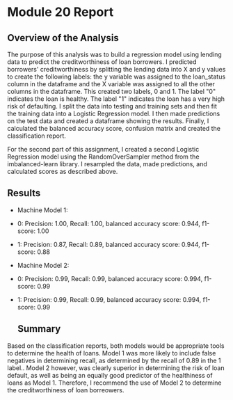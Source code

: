 # Module 20 Report

##  Overview of the Analysis
The purpose of this analysis was to build a regression model using lending data to predict the creditworthiness of loan borrowers.
I predicted borrowers' creditworthiness by splitting the lending data into X and y values to create the following labels: the y variable was assigned to the loan_status column in the dataframe and the X variable was assigned to all the other columns in the dataframe. This created two labels, 0 and 1. The label "0" indicates the loan is healthy. The label "1" indicates the loan has a very high risk of defaulting.
I split the data into testing and training sets and then fit the training data into a Logistic Regression model.  I then made predictions on the test data and created a dataframe showing
the results. Finally, I calculated the balanced accuracy score, confusion matrix and created the classification report. 

For the second part of this assignment,  I created a second Logistic Regression model using the RandomOverSampler method from the imbalanced-learn library. I resampled the data, made predictions, and calculated scores as described above.



##  Results
* Machine Model 1:
* 0: Precision: 1.00, Recall: 1.00, balanced accuracy score: 0.944, f1-score: 1.00
* 1: Precision: 0.87, Recall: 0.89, balanced accuracy score: 0.944, f1-score: 0.88


* Machine Model 2:
* 0: Precision: 0.99, Recall: 0.99, balanced accuracy score: 0.994, f1-score: 0.99
* 1: Precision: 0.99, Recall: 0.99, balanced accuracy score: 0.994, f1-score: 0.99




  ## Summary
Based on the classification reports, both models would be appropriate tools to determine the health of loans. Model 1 was more likely to include false negatives in determining recall, as determined by the recall of 0.89 in the 1 label..  Model 2 however, was clearly superior in determining the risk of loan default, as well as being an equally good predictor of the healthiness of loans as Model 1. Therefore, I recommend the use of Model 2 to determine the creditworthiness of loan borreowers. 
